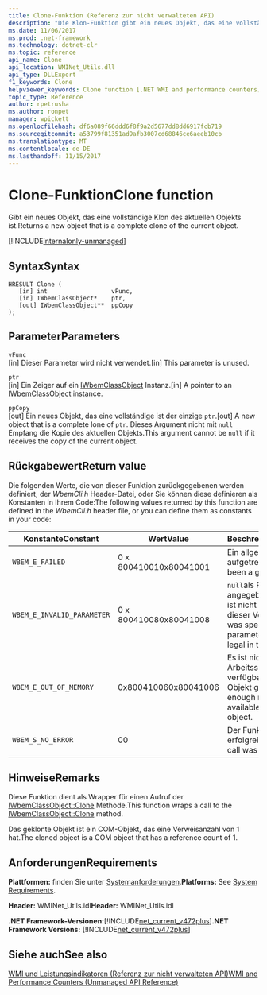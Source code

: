 ```yaml
---
title: Clone-Funktion (Referenz zur nicht verwalteten API)
description: "Die Klon-Funktion gibt ein neues Objekt, das eine vollständige Klon der aktuellen Instanz ist."
ms.date: 11/06/2017
ms.prod: .net-framework
ms.technology: dotnet-clr
ms.topic: reference
api_name: Clone
api_location: WMINet_Utils.dll
api_type: DLLExport
f1_keywords: Clone
helpviewer_keywords: Clone function [.NET WMI and performance counters]
topic_type: Reference
author: rpetrusha
ms.author: ronpet
manager: wpickett
ms.openlocfilehash: df6a089f66ddd6f8f9a2d5677dd8dd6917fcb719
ms.sourcegitcommit: a53799f81351ad9afb3007cd68846ce6aeeb10cb
ms.translationtype: MT
ms.contentlocale: de-DE
ms.lasthandoff: 11/15/2017
---
```

# <a name="clone-function"></a><span data-ttu-id="2e0ac-103">Clone-Funktion</span><span class="sxs-lookup"><span data-stu-id="2e0ac-103">Clone function</span></span>
<span data-ttu-id="2e0ac-104">Gibt ein neues Objekt, das eine vollständige Klon des aktuellen Objekts ist.</span><span class="sxs-lookup"><span data-stu-id="2e0ac-104">Returns a new object that is a complete clone of the current object.</span></span>   
  
[!INCLUDE[internalonly-unmanaged](../../../../includes/internalonly-unmanaged.md)]
  
## <a name="syntax"></a><span data-ttu-id="2e0ac-105">Syntax</span><span class="sxs-lookup"><span data-stu-id="2e0ac-105">Syntax</span></span>  
  
```  
HRESULT Clone (
   [in] int                  vFunc, 
   [in] IWbemClassObject*    ptr, 
   [out] IWbemClassObject**  ppCopy
); 
```  

## <a name="parameters"></a><span data-ttu-id="2e0ac-106">Parameter</span><span class="sxs-lookup"><span data-stu-id="2e0ac-106">Parameters</span></span>

`vFunc`  
<span data-ttu-id="2e0ac-107">[in] Dieser Parameter wird nicht verwendet.</span><span class="sxs-lookup"><span data-stu-id="2e0ac-107">[in] This parameter is unused.</span></span>

`ptr`  
<span data-ttu-id="2e0ac-108">[in] Ein Zeiger auf ein [IWbemClassObject](https://msdn.microsoft.com/library/aa391433%28v=vs.85%29.aspx) Instanz.</span><span class="sxs-lookup"><span data-stu-id="2e0ac-108">[in] A pointer to an [IWbemClassObject](https://msdn.microsoft.com/library/aa391433%28v=vs.85%29.aspx) instance.</span></span>

`ppCopy`  
<span data-ttu-id="2e0ac-109">[out] Ein neues Objekt, das eine vollständige ist der einzige `ptr`.</span><span class="sxs-lookup"><span data-stu-id="2e0ac-109">[out] A new object that is a complete lone of `ptr`.</span></span> <span data-ttu-id="2e0ac-110">Dieses Argument nicht mit `null` Empfang die Kopie des aktuellen Objekts.</span><span class="sxs-lookup"><span data-stu-id="2e0ac-110">This argument cannot be `null` if it receives the copy of the current object.</span></span>

## <a name="return-value"></a><span data-ttu-id="2e0ac-111">Rückgabewert</span><span class="sxs-lookup"><span data-stu-id="2e0ac-111">Return value</span></span>

<span data-ttu-id="2e0ac-112">Die folgenden Werte, die von dieser Funktion zurückgegebenen werden definiert, der *WbemCli.h* Header-Datei, oder Sie können diese definieren als Konstanten in Ihrem Code:</span><span class="sxs-lookup"><span data-stu-id="2e0ac-112">The following values returned by this function are defined in the *WbemCli.h* header file, or you can define them as constants in your code:</span></span>

|<span data-ttu-id="2e0ac-113">Konstante</span><span class="sxs-lookup"><span data-stu-id="2e0ac-113">Constant</span></span>  |<span data-ttu-id="2e0ac-114">Wert</span><span class="sxs-lookup"><span data-stu-id="2e0ac-114">Value</span></span>  |<span data-ttu-id="2e0ac-115">Beschreibung</span><span class="sxs-lookup"><span data-stu-id="2e0ac-115">Description</span></span>  |
|---------|---------|---------|
| `WBEM_E_FAILED` | <span data-ttu-id="2e0ac-116">0 x 80041001</span><span class="sxs-lookup"><span data-stu-id="2e0ac-116">0x80041001</span></span> | <span data-ttu-id="2e0ac-117">Ein allgemeiner Fehler ist aufgetreten.</span><span class="sxs-lookup"><span data-stu-id="2e0ac-117">There has been a general failure.</span></span> |
| `WBEM_E_INVALID_PARAMETER` | <span data-ttu-id="2e0ac-118">0 x 80041008</span><span class="sxs-lookup"><span data-stu-id="2e0ac-118">0x80041008</span></span> | <span data-ttu-id="2e0ac-119">`null`als Parameter angegeben wurde, und es ist nicht zulässig, bei dieser Verwendung.</span><span class="sxs-lookup"><span data-stu-id="2e0ac-119">`null` was specified as a parameter, and it is not legal in this usage.</span></span> |
| `WBEM_E_OUT_OF_MEMORY` | <span data-ttu-id="2e0ac-120">0x80041006</span><span class="sxs-lookup"><span data-stu-id="2e0ac-120">0x80041006</span></span> | <span data-ttu-id="2e0ac-121">Es ist nicht genügend Arbeitsspeicher verfügbar, wenn das Objekt geklont.</span><span class="sxs-lookup"><span data-stu-id="2e0ac-121">Not enough memory is available to clone the object.</span></span> |
| `WBEM_S_NO_ERROR` | <span data-ttu-id="2e0ac-122">0</span><span class="sxs-lookup"><span data-stu-id="2e0ac-122">0</span></span> | <span data-ttu-id="2e0ac-123">Der Funktionsaufruf war erfolgreich.</span><span class="sxs-lookup"><span data-stu-id="2e0ac-123">The function call was successful.</span></span>  |
  
## <a name="remarks"></a><span data-ttu-id="2e0ac-124">Hinweise</span><span class="sxs-lookup"><span data-stu-id="2e0ac-124">Remarks</span></span>

<span data-ttu-id="2e0ac-125">Diese Funktion dient als Wrapper für einen Aufruf der [IWbemClassObject::Clone](https://msdn.microsoft.com/library/aa391436(v=vs.85).aspx) Methode.</span><span class="sxs-lookup"><span data-stu-id="2e0ac-125">This function wraps a call to the [IWbemClassObject::Clone](https://msdn.microsoft.com/library/aa391436(v=vs.85).aspx) method.</span></span>

<span data-ttu-id="2e0ac-126">Das geklonte Objekt ist ein COM-Objekt, das eine Verweisanzahl von 1 hat.</span><span class="sxs-lookup"><span data-stu-id="2e0ac-126">The cloned object is a COM object that has a reference count of 1.</span></span>

## <a name="requirements"></a><span data-ttu-id="2e0ac-127">Anforderungen</span><span class="sxs-lookup"><span data-stu-id="2e0ac-127">Requirements</span></span>  
 <span data-ttu-id="2e0ac-128">**Plattformen:** finden Sie unter [Systemanforderungen](../../../../docs/framework/get-started/system-requirements.md).</span><span class="sxs-lookup"><span data-stu-id="2e0ac-128">**Platforms:** See [System Requirements](../../../../docs/framework/get-started/system-requirements.md).</span></span>  
  
 <span data-ttu-id="2e0ac-129">**Header:** WMINet_Utils.idl</span><span class="sxs-lookup"><span data-stu-id="2e0ac-129">**Header:** WMINet_Utils.idl</span></span>  
  
 <span data-ttu-id="2e0ac-130">**.NET Framework-Versionen:**[!INCLUDE[net_current_v472plus](../../../../includes/net-current-v472plus.md)]</span><span class="sxs-lookup"><span data-stu-id="2e0ac-130">**.NET Framework Versions:** [!INCLUDE[net_current_v472plus](../../../../includes/net-current-v472plus.md)]</span></span>  
  
## <a name="see-also"></a><span data-ttu-id="2e0ac-131">Siehe auch</span><span class="sxs-lookup"><span data-stu-id="2e0ac-131">See also</span></span>  
[<span data-ttu-id="2e0ac-132">WMI und Leistungsindikatoren (Referenz zur nicht verwalteten API)</span><span class="sxs-lookup"><span data-stu-id="2e0ac-132">WMI and Performance Counters (Unmanaged API Reference)</span></span>](index.md)
